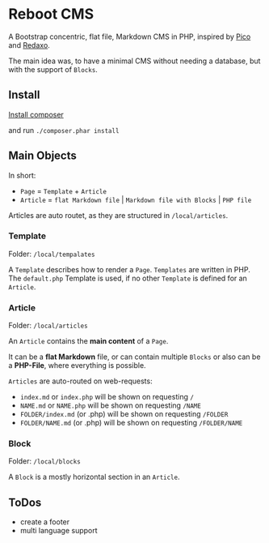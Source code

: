 # Reboot CMS

A Bootstrap concentric, flat file, Markdown CMS in PHP, inspired by [Pico](http://picocms.org) and [Redaxo](https://redaxo.org/).

The main idea was, to have a minimal CMS without needing a database, but with the support
of `Blocks`.

## Install

[Install composer](https://getcomposer.org/download/)

and run `./composer.phar install`

## Main Objects

In short:

- `Page` = `Template` + `Article`
- `Article` = `flat Markdown file` | `Markdown file with Blocks` | `PHP file`

Articles are auto routet, as they are structured in `/local/articles`.

### Template

Folder: `/local/tempalates`

A `Template` describes how to render a `Page`. `Templates` are written in PHP.
The `default.php` Template is used, if no other `Template` is defined for an
`Article`.

### Article

Folder: `/local/articles`

An `Article` contains the **main content** of a `Page`.  

It can be a **flat Markdown** file, or can contain multiple `Blocks` or
also can be a **PHP-File**, where everything is possible.

`Articles` are auto-routed on web-requests:

- `index.md` or `index.php` will be shown on requesting `/`
- `NAME.md` or `NAME.php` will be shown on requesting `/NAME`
- `FOLDER/index.md` (or .php) will be shown on requesting `/FOLDER`
- `FOLDER/NAME.md` (or .php) will be shown on requesting `/FOLDER/NAME`

### Block

Folder: `/local/blocks`

A `Block` is a mostly horizontal section in an `Article`. 

## ToDos

- create a footer
- multi language support

